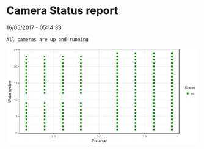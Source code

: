 Camera Status report
================
16/05/2017 - 05:14:33

    All cameras are up and running

![](camreport_files/figure-markdown_github/unnamed-chunk-2-1.png)
